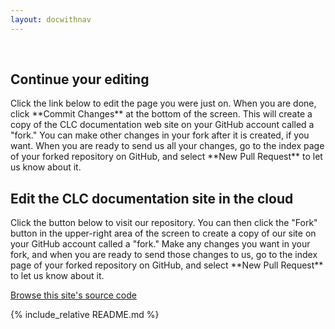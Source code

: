 ```yaml
---
layout: docwithnav
---
```


<p>&nbsp;</p>
<script language="JavaScript">
var forwarding=window.location.hash.replace("#","");
$( document ).ready(function() {
    if(forwarding) {
    	$("#generalInstructions").hide();
    	$("#continueEdit").show();
    	$("#continueEditButton").text("Edit " + forwarding);
    	$("#continueEditButton").attr("href", "https://github.com/gertisdemo/gertisdemo.github.io/edit/master/" + forwarding)
    } else {
        $("#generalInstructions").show();
    	$("#continueEdit").hide();
    }
});
</script>
<div id="continueEdit">

<h2>Continue your editing</h2>

<p>Click the link below to edit the page you were just on. When you are done, click **Commit Changes** at the bottom of the screen. This will create a copy of the CLC documentation web site on your GitHub account called a "fork." You can make other changes in your fork after it is created, if you want. When you are ready to send us all your changes, go to the index page of your forked repository on GitHub, and select **New Pull Request** to let us know about it.</p>

<p><a id="continueEditButton" class="button"></a></p>

</div>
<div id="generalInstructions">

<h2>Edit the CLC documentation site in the cloud</h2>

<p>Click the button below to visit our repository. You can then click the "Fork" button in the upper-right area of the screen to create a copy of our site on your GitHub account called a "fork." Make any changes you want in your fork, and when you are ready to send those changes to us, go to the index page of your forked repository on GitHub, and select **New Pull Request** to let us know about it.</p>

<p><a class="button" href="https://github.com/gertisdemo/gertisdemo.github.io/">Browse this site's source code</a></p>

</div>

{% include_relative README.md %}
